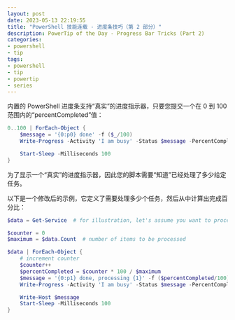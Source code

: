 ```yaml
---
layout: post
date: 2023-05-13 22:19:55
title: "PowerShell 技能连载 - 进度条技巧（第 2 部分）"
description: PowerTip of the Day - Progress Bar Tricks (Part 2)
categories:
- powershell
- tip
tags:
- powershell
- tip
- powertip
- series
---
```

内置的 PowerShell 进度条支持“真实”的进度指示器，只要您提交一个在 0 到 100 范围内的“percentCompleted”值：

```powershell
0..100 | ForEach-Object {
    $message = '{0:p0} done' -f ($_/100)
    Write-Progress -Activity 'I am busy' -Status $message -PercentComplete $_

    Start-Sleep -Milliseconds 100
}
```

为了显示一个“真实”的进度指示器，因此您的脚本需要“知道”已经处理了多少给定任务。

以下是一个修改后的示例，它定义了需要处理多少个任务，然后从中计算出完成百分比：

```powershell
$data = Get-Service  # for illustration, let's assume you want to process all services

$counter = 0
$maximum = $data.Count  # number of items to be processed

$data | ForEach-Object {
    # increment counter
    $counter++
    $percentCompleted = $counter * 100 / $maximum
    $message = '{0:p1} done, processing {1}' -f ($percentCompleted/100), $_.DisplayName
    Write-Progress -Activity 'I am busy' -Status $message -PercentComplete $percentCompleted

    Write-Host $message
    Start-Sleep -Milliseconds 100
}
```
<!--本文国际来源：[Progress Bar Tricks (Part 2)](https://blog.idera.com/database-tools/powershell/powertips/progress-bar-tricks-part-2/)-->

